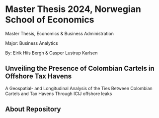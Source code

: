 # Master Thesis 2024, Norwegian School of Economics

Master Thesis, Economics & Business Administration

Major: Business Analytics 

By: Eirik Hiis Bergh & Casper Lustrup Karlsen 


## Unveiling the Presence of Colombian Cartels in Offshore Tax Havens 
A Geospatial- and Longitudinal Analysis of the Ties Between Colombian Cartels and Tax Havens Through ICIJ offshore leaks


## About Repository

